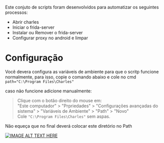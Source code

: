 Este conjuto de scripts foram desenvolvidos para automatizar os seguintes processos:<br>
* Abrir charles
* Iniciar o frida-server
* Instalar ou Remover o frida-server
* Configurar proxy no android e limpar

# Configuração 
Você devera configura as variáveis de ambiente para que o scritp funcione normalmente, para isso, copie o comando abaixo e cole no cmd<br>
``path="C:\Program Files\Charles"``<br>


caso não funcione adicione manualmente:
> Clique com o botão direito do mouse em:<br>
"Este computador" > "Prpriedades" > "Configurações avançadas do sistema" > "Variáveis de Ambiente" > "Path" > "Novo"<br>
Cole ``"C:\Program Files\Charles"`` sem aspas.

Não equeça que no final deverá colocar este diretório no Path

[![IMAGE ALT TEXT HERE](https://img.youtube.com/vi/r2eLHiwwcSo/0.jpg)](https://www.youtube.com/watch?v=r2eLHiwwcSo)
